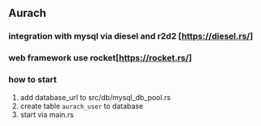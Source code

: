 ## Aurach
### integration with mysql via diesel and r2d2 [https://diesel.rs/]
### web framework use rocket[https://rocket.rs/]
### how to start
1. add database_url to src/db/mysql_db_pool.rs
2. create table `aurach_user` to database
3. start via main.rs